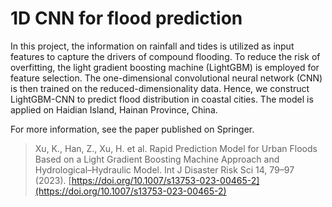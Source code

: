 # 1D CNN for flood prediction
In this project, the information on rainfall and tides is utilized as input features to capture the drivers of compound flooding. To reduce the risk of overfitting, the light gradient boosting machine (LightGBM) is employed for feature selection. The one-dimensional convolutional neural network (CNN) is then trained on the reduced-dimensionality data. Hence, we construct LightGBM-CNN to predict flood distribution in coastal cities. The model is applied on Haidian Island, Hainan Province, China.

For more information, see the paper published on Springer.
> Xu, K., Han, Z., Xu, H. et al. Rapid Prediction Model for Urban Floods Based on a Light Gradient Boosting Machine Approach and Hydrological–Hydraulic Model. Int J Disaster Risk Sci 14, 79–97 (2023). [https://doi.org/10.1007/s13753-023-00465-2](https://doi.org/10.1007/s13753-023-00465-2)
